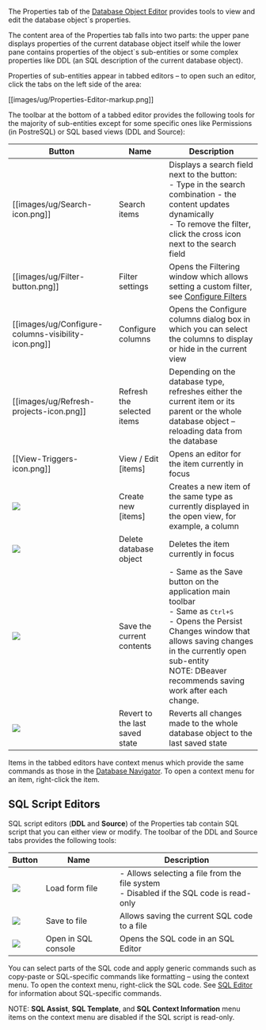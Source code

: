 The Properties tab of the [Database Object Editor](https://github.com/serge-rider/dbeaver/wiki/Database-Object-Editor) provides tools to view and edit the database object`s properties. 

The content area of the Properties tab falls into two parts: the upper pane displays properties of the current database object itself while the lower pane contains properties of the object`s sub-entities or some complex properties like DDL (an SQL description of the current database object).

Properties of sub-entities appear in tabbed editors – to open such an editor, click the tabs on the left side of the area:

[[images/ug/Properties-Editor-markup.png]]

The toolbar at the bottom of a tabbed editor provides the following tools for the majority of sub-entities except for some specific ones like Permissions (in PostreSQL) or SQL based views (DDL and Source):

Button|Name|Description
------|----|-----------
[[images/ug/Search-icon.png]]|Search items|Displays a search field next to the button:<br/>- Type in the search combination - the content updates dynamically<br/>- To remove the filter, click the cross icon next to the search field
[[images/ug/Filter-button.png]]|Filter settings|Opens the Filtering window which allows setting a custom filter, see [Configure Filters](https://github.com/serge-rider/dbeaver/wiki/Configure-Filters)
[[images/ug/Configure-columns-visibility-icon.png]]|Configure columns|Opens the Configure columns dialog box in which you can select the columns to display or hide in the current view
[[images/ug/Refresh-projects-icon.png]]|Refresh the selected items|Depending on the database type, refreshes either the current item or its parent or the whole database object – reloading data from the database
[[View-Triggers-icon.png]]|View / Edit [items]|Opens an editor for the item currently in focus
<img src="https://www.dropbox.com/s/ba6fqyb6adkuoxg/Create%20new%20item%20icon.png?raw=1"/>|Create new [items]|Creates a new item of the same type as currently displayed in the open view, for example, a column
<img src="https://www.dropbox.com/s/xbf7xgvi6bcrpzz/Delete%20object%20icon.png?raw=1"/>|Delete database object|Deletes the item currently in focus
<img src="https://www.dropbox.com/s/ap5204kc1itnijc/Save%20button.png?raw=1"/>|Save the current contents|- Same as the Save button on the application main toolbar<br/>- Same as <kbd>Ctrl+S</kbd><br/>- Opens the Persist Changes window that allows saving changes in the currently open sub-entity<br/>NOTE: DBeaver recommends saving work after each change. 
<img src="https://www.dropbox.com/s/70jsleztkvw9ce4/Revert%20button.png?raw=1"/>|Revert to the last saved state|Reverts all changes made to the whole database object to the last saved state 

Items in the tabbed editors have context menus which provide the same commands as those in the [Database Navigator](https://github.com/serge-rider/dbeaver/wiki/Database-Navigator). To open a context menu for an item, right-click the item. 

## SQL Script Editors
SQL script editors (**DDL** and **Source**) of the Properties tab contain SQL script that you can either view or modify.
The toolbar of the DDL and Source tabs provides the following tools:

Button|Name|Description
------|----|-----------
<img src="https://www.dropbox.com/s/9eobh6afyqdj4c5/Load%20from%20file%20icon.png?raw=1"/>|Load form file|- Allows selecting a file from the file system<br/>- Disabled if the SQL code is read-only
<img src="https://www.dropbox.com/s/n8kw5nreu19kwp6/Save%20to%20file%20icon.png?raw=1"/>|Save to file|Allows saving the current SQL code to a file
<img src="https://www.dropbox.com/s/lsggyzs1acoq7iy/Open%20in%20SQL%20Console%20icon.png?raw=1"/>|Open in SQL console|Opens the SQL code in an SQL Editor

You can select parts of the SQL code and apply generic commands such as copy-paste or SQL-specific commands like formatting – using the context menu. To open the context menu, right-click the SQL code. See [SQL Editor](https://github.com/serge-rider/dbeaver/wiki/SQL-Editor) for information about SQL-specific commands.

NOTE: **SQL Assist**, **SQL Template**, and **SQL Context Information** menu items on the context menu are disabled if the SQL script is read-only.